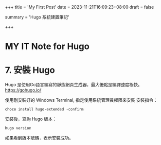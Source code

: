 +++
title = 'My First Post'
date = 2023-11-21T16:09:23+08:00
draft = false

summary = 'Hugo 系統建置筆記'

+++

# MY IT Note for Hugo

# 7. 安裝 Hugo

Hugo 是使用Go語言編寫的靜態網頁生成器，最大優點是編譯速度極快。
https://gohugo.io/

使用剛安裝好的 Windows Terminal, 指定使用系統管理員權限來安裝
安裝指令：
```shell
choco install hugo-extended -confirm
```

安裝後，查詢 Hugo 版本：
```shell
hugo version
```
如果看到版本號碼，表示安裝成功。
